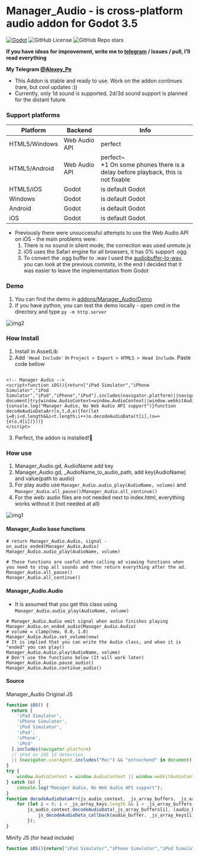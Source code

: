# Manager_Audio - is cross-platform audio addon for Godot 3.5
[![Godot](https://img.shields.io/badge/Godot%20Engine-3.5.2-blue.svg)](https://github.com/godotengine/godot/)
![GitHub License](https://img.shields.io/github/license/AlexeyPe/Manager_Audio)
![GitHub Repo stars](https://img.shields.io/github/stars/AlexeyPe/Manager_Audio)

__If you have ideas for improvement, write me to [telegram](https://t.me/Alexey_Pe) / Issues / pull, I’ll read everything__

__My Telegram [@Alexey_Pe](https://t.me/Alexey_Pe)__

* This Addon is stable and ready to use. Work on the addon continues (rare, but cool updates :))
* Currently, only 1d sound is supported, 2d/3d sound support is planned for the distant future.

### Support platforms
Platform | Backend | Info
--- | --- | --- 
HTML5/Windows | Web Audio API | perfect
HTML5/Android | Web Audio API | perfect~<br>*1 On some phones there is a delay before playback, this is not fixable
HTML5/iOS | Godot | is default Godot
Windows | Godot | is default Godot
Android | Godot | is default Godot
iOS | Godot | is default Godot

* Previously there were unsuccessful attempts to use the Web Audio API on iOS - the main problems were:
    1. There is no sound in silent mode, the correction was used unmute.js
    2. iOS uses the Safari engine for all browsers, it has 0% support .ogg
    3. To convert the .ogg buffer to .wav I used the [audiobuffer-to-wav](https://github.com/Experience-Monks/audiobuffer-to-wav/tree/2272eb09bd46a05e50a6d684d908aa6f13c58f63), you can look at the previous commits, in the end I decided that it was easier to leave the implementation from Godot

### Demo
1. You can find the demo in [addons/Manager_Audio/Demo](addons/Manager_Audio/Demo)
2. If you have python, you can test the demo locally - open cmd in the directory and type `py -m http.server`

![img2](https://i.imgur.com/MAeeYwx.png)

### How Install
1. Install in AssetLib
2. Add `'Head Include'` in `Project > Export > HTML5 > Head Include`. Paste code bellow
```

<!-- Manager Audio -->
<script>function iOS(){return["iPad Simulator","iPhone Simulator","iPod Simulator","iPad","iPhone","iPod"].includes(navigator.platform)||navigator.userAgent.includes("Mac")&&"ontouchend"in document}try{window.AudioContext=window.AudioContext||window.webkitAudioContext}catch(o){console.log("Manager Audio, No Web Audio API support")}function decodeAudioDataArr(o,t,d,e){for(let i=0;i<d.length&&i<t.length;i++)o.decodeAudioData(t[i],(o=>{e(o,d[i])}))}
</script>

```
3. Perfect, the addon is installed!🎉

### How use
1. Manager_Audio.gd, AudioName add key
2. Manager_Audio.gd, _AudioName_to_audio_path, add key(AudioName) and value(path to audio)
3. For play audio use `Manager_Audio.audio_play(AudioName, volume)` and `Manager_Audio.all_pause()`/`Manager_Audio.all_continue()`
4. For the web: audio files are not needed next to index.html, everything works without it (not needed at all)

![img1](https://i.imgur.com/cLKU0Q0.png)

#### Manager_Audio base functions
```gdscript
# return Manager_Audio.Audio, signal - on_audio_ended(Manager_Audio.Audio)
Manager_Audio.audio_play(AudioName, volume)

# These functions are useful when calling ad viewing functions when you need to stop all sounds and then return everything after the ad.
Manager_Audio.all_pause()
Manager_Audio.all_continue()
```
#### Manager_Audio.Audio
* It is assumed that you get this class using `Manager_Audio.audio_play(AudioName, volume)`
```gdscript
# Manager_Audio.Audio emit signal when audio finishes playing
Manager_Audio.on_ended_audio(Manager_Audio.Audio)
# volume = clamp(new, 0.0, 1.0)
Manager_Audio.Audio.set_volume(new)
# It is implied that you can write the Audio class, and when it is "ended" you can play()
Manager_Audio.Audio.play(AudioName, volume)
# Don't use the functions below (It will work later)
Manager_Audio.Audio.pause_audio()
Manager_Audio.Audio.continue_audio()
```

#### Source
Manager_Audio Original JS
```js
function iOS() {
  return [
    'iPad Simulator',
    'iPhone Simulator',
    'iPod Simulator',
    'iPad',
    'iPhone',
    'iPod'
  ].includes(navigator.platform)
  // iPad on iOS 13 detection
  || (navigator.userAgent.includes("Mac") && "ontouchend" in document)
}
try {
    window.AudioContext = window.AudioContext || window.webkitAudioContext;
} catch (o) {
    console.log("Manager Audio, No Web Audio API support");
}
function decodeAudioDataArr(js_audio_context, _js_array_buffers, _js_array_keys, js_decodeAudioData_callback) {
    for (let i = 0; i < _js_array_keys.length && i < _js_array_buffers.length; i++)
        js_audio_context.decodeAudioData(_js_array_buffers[i], (audio_buffer) => {
            js_decodeAudioData_callback(audio_buffer, _js_array_keys[i]);
        });
}
```
Minify JS (for head include)
```js
function iOS(){return["iPad Simulator","iPhone Simulator","iPod Simulator","iPad","iPhone","iPod"].includes(navigator.platform)||navigator.userAgent.includes("Mac")&&"ontouchend"in document}try{window.AudioContext=window.AudioContext||window.webkitAudioContext}catch(o){console.log("Manager Audio, No Web Audio API support")}function decodeAudioDataArr(o,t,d,e){for(let i=0;i<d.length&&i<t.length;i++)o.decodeAudioData(t[i],(o=>{e(o,d[i])}))}
```